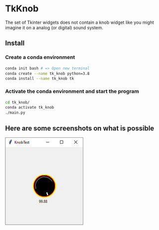 # TkKnob
The set of Tkinter widgets does not contain a knob widget like you might imagine it on a analog (or digital) sound system.

## Install
### Create a conda environment
```bash
conda init bash # => Open new terminal
conda create --name tk_knob python=3.8
conda install --name tk_knob tk
```

### Activate the conda environment and start the program
```bash
cd tk_knob/
conda activate tk_knob
./main.py
```

## Here are some screenshots on what is possible
![KnobTest01](images/knob_test_01.png "KnobTest01")
